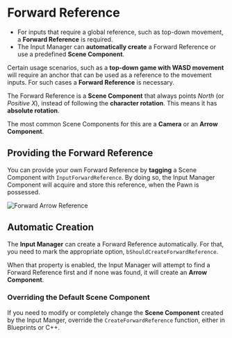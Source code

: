 # Forward Reference
<primary-label ref="input"/>

<tldr>
    <ul>
        <li>For inputs that require a global reference, such as top-down movement, a <b>Forward Reference</b> is required.</li>
        <li>The Input Manager can <b>automatically create</b> a Forward Reference or use a predefined <b>Scene Component</b>.</li>
    </ul>
</tldr>

Certain usage scenarios, such as a **top-down game with WASD movement** will require an anchor that can be used as a 
reference to the movement inputs. For such cases a **Forward Reference** is necessary. 

The Forward Reference is a <b>Scene Component</b> that always points _North_ (or _Positive X_), instead of following the
**character rotation**. This means it has <b>absolute rotation</b>.

The most common Scene Components for this are a **Camera** or an **Arrow Component**.

## Providing the Forward Reference

You can provide your own Forward Reference by **tagging** a Scene Component with `InputForwardReference`. By doing so,
the Input Manager Component will acquire and store this reference, when the Pawn is possessed.

<tabs group="sample">
    <tab title="Blueprint">
        <img src="ipt_forward_arrow.png" alt="Forward Arrow Reference" border-effect="line"/>
    </tab>
    <tab title="C++">
        <code-block lang="c++" src="ipt_forward_arrow.h"/>
        <br/>
        <code-block lang="c++" src="ipt_forward_arrow.cpp"/>
    </tab>
</tabs>

## Automatic Creation

The **Input Manager** can create a Forward Reference automatically. For that, you need to mark the appropriate option,
`bShouldCreateForwardReference`. 

When that property is enabled, the Input Manager will attempt to find a Forward Reference first and if none was found,
it will create an **Arrow Component**.

### Overriding the Default Scene Component

If you need to modify or completely change the **Scene Component** created by the Input Manger, override the 
`CreateForwardReference` function, either in Blueprints or C++.